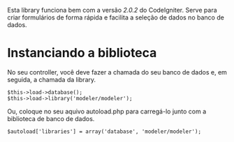 Esta library funciona bem com a versão *2.0.2* do CodeIgniter. Serve para criar
formulários de forma rápida e facilita a seleção de dados no banco de dados.

Instanciando a biblioteca
==========================

No seu controller, você deve fazer a chamada do seu banco de dados e, em seguida,
a chamada da library.

```
$this->load->database();
$this->load->library('modeler/modeler');
```

Ou, coloque no seu aquivo autoload.php para carregá-lo junto com a biblioteca de
banco de dados.

```
$autoload['libraries'] = array('database', 'modeler/modeler');
```
